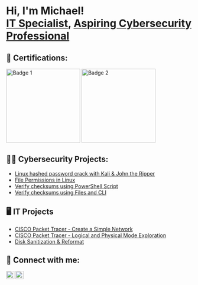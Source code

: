 <h1>Hi, I'm Michael! <br/><a href="https://github.com/MichaelKirbyIT">IT Specialist</a>, <a href="https://www.linkedin.com/in/wmkirby/">Aspiring Cybersecurity Professional</a></h1>

<h2>📄 Certifications: </h2>

<p>
    <img src="https://images.credly.com/images/0bf0f2da-a699-4c82-82e2-56dcf1f2e1c7/image.png" alt="Badge 1" width="200" />
  </a>
    <img src="https://images.credly.com/images/80d8a06a-c384-42bf-ad36-db81bce5adce/blob" alt="Badge 2" width="200" />
  </a>
</p>

<h2>👨‍💻 Cybersecurity Projects:</h2>

  - [Linux hashed password crack with Kali & John the Ripper](https://github.com/MichaelKirbyIT/PasswordCrackingWithKaliLinuxJtR.git)
  - [File Permissions in Linux](https://github.com/MichaelKirbyIT/FilePermissionsInLinux.git)
  - [Verify checksums using PowerShell Script](https://github.com/MichaelKirbyIT/VerifyChecksumsUsingPowerShellScript.git)
  - [Verify checksums using Files and CLI](https://github.com/MichaelKirbyIT/VerifyChecksumsWithCmdSha256.git)

<h2>🖥️ IT Projects</h2>

  - [CISCO Packet Tracer - Create a Simple Network](https://github.com/MichaelKirbyIT/CiscoPacketTracerCreateASimpleNetworkLab.git)
  - [CISCO Packet Tracer - Logical and Physical Mode Exploration](https://github.com/MichaelKirbyIT/CiscoPacketTracerLogicalAndPhysicalMode.git)
  - [Disk Sanitization & Reformat](https://github.com/MichaelKirbyIT/DiskSanitizationProject.git)

<h2> 🤳 Connect with me:</h2>

[<img align="left" alt="MichaelKirby | LinkedIn" width="22px" src="https://cdn.jsdelivr.net/npm/simple-icons@v3/icons/linkedin.svg" />][linkedin]
[<img align="left" alt="MichaelKirby | LinkedIn" width="22px" src="https://cdn.jsdelivr.net/npm/simple-icons@v3/icons/github.svg" />][github]

[linkedin]: https://www.linkedin.com/in/wmkirby/
[github]: https://github.com/MichaelKirbyIT/MichaelKirbyIT

<!--
**MichaelKirbyIT/MichaelKirbyIT** is a ✨ _special_ ✨ repository because its `README.md` (this file) appears on your GitHub profile.

Josh Madakor Portfolio on Github guide:
https://www.youtube.com/watch?v=zgqfWLHNKLk

Emoji site:
https://emojipedia.org/desktop-computer

Here are some ideas to get you started:

- 🔭 I’m currently working on ...
- 🌱 I’m currently learning ...
- 👯 I’m looking to collaborate on ...
- 🤔 I’m looking for help with ...
- 💬 Ask me about ...
- 📫 How to reach me: ...
- 😄 Pronouns: ...
- ⚡ Fun fact: ...
-->
